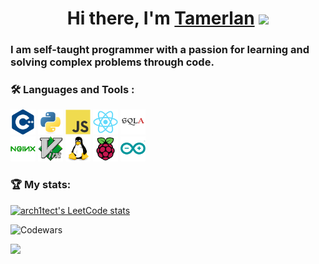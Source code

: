 <h1 align="center">Hi there, I'm <a href="#" target="_blank">Tamerlan</a> 
<img src="https://github.com/blackcater/blackcater/raw/main/images/Hi.gif" height="32"/></h1>
<h3 align="left">I am self-taught programmer with a passion for learning and solving complex problems through code.</h3>

### :hammer_and_wrench: Languages and Tools :

<div>
   <img src="https://github.com/devicons/devicon/blob/master/icons/cplusplus/cplusplus-plain.svg" title="cplusplus" alt="cplusplus" width="40" height="40"> 
   <img src="https://github.com/devicons/devicon/blob/master/icons/python/python-original.svg" title="Python" alt="Python" width="40" height="40"/>
   <img src="https://github.com/devicons/devicon/blob/master/icons/javascript/javascript-original.svg" title="Javascript" alt="Javascript" width="40" height="40"/>
   <img src="https://github.com/devicons/devicon/blob/master/icons/react/react-original.svg" title="React" alt="React" width="40" height="40">
   <img src="https://github.com/devicons/devicon/blob/master/icons/sqlalchemy/sqlalchemy-original.svg" title="SQLAlchemy" alt="SQLAlchemy" width="40" height="40">
</div>

<div>
   <img src="https://github.com/devicons/devicon/blob/master/icons/nginx/nginx-original.svg" title="Nginx" alt="Nginx" width="40" height="40"/>
   <img src="https://github.com/devicons/devicon/blob/master/icons/vim/vim-original.svg" title="Vim" alt="Vim" width="40" height="40"/>
   <img src="https://github.com/devicons/devicon/blob/master/icons/linux/linux-original.svg" title= "Linux" alt="Linux" width="40" height="40"/>
   <img src="https://github.com/devicons/devicon/blob/master/icons/raspberrypi/raspberrypi-original.svg" title="Raspberry Pi" alt="Raspberry Pi" width="40" height="40"/>
   <img src="https://github.com/devicons/devicon/blob/master/icons/arduino/arduino-original.svg" title="Arduino" alt="Arduino" width="40" height="40"/>
</div>

### 🏆 My stats:

[![arch1tect's LeetCode stats](https://leetcode-stats-six.vercel.app/api?username=arch1tect&theme=dark)](https://leetcode.com/arch1tect/)

![Codewars](https://www.codewars.com/users/arch1tect1/badges/large)

![](https://github-profile-summary-cards.vercel.app/api/cards/stats?username=arch1tect1&theme=white)
